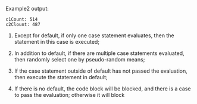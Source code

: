 Example2 output:
```
c1Count: 514
c2Clount: 487
```

1. Except for default, if only one case statement evaluates, then the statement in this case is executed;

2. In addition to default, if there are multiple case statements evaluated, then randomly select one by pseudo-random means;

3. If the case statement outside of default has not passed the evaluation, then execute the statement in default;

4. If there is no default, the code block will be blocked, and there is a case to pass the evaluation; otherwise it will block